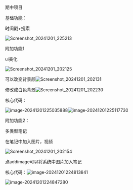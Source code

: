 期中项目

基础功能：

时间戳+搜索

![Screenshot_20241201_225213](C:\Users\86136\Downloads\Screenshot_20241201_225222.jpg)

附加功能1

ui美化

![Screenshot_20241201_202125](C:\Users\86136\Downloads\Screenshot_20241201_202125.jpg)

可以改变背景颜![Screenshot_20241201_202131](C:\Users\86136\Downloads\Screenshot_20241201_202131.jpg)

修改成白色背景![Screenshot_20241201_202230](C:\Users\86136\Downloads\Screenshot_20241201_202230.jpg)

核心代码：

![image-20241201225035888](C:\Users\86136\AppData\Roaming\Typora\typora-user-images\image-20241201225035888.png)![image-20241201225117730](C:\Users\86136\AppData\Roaming\Typora\typora-user-images\image-20241201225117730.png)

附加功能2：

多类型笔记

在笔记中加入图片，视频

![Screenshot_20241201_202154](C:\Users\86136\Downloads\Screenshot_20241201_202154.jpg)

点addimage可以将系统中图片加入笔记

核心代码：![image-20241201224813841](C:\Users\86136\AppData\Roaming\Typora\typora-user-images\image-20241201224813841.png)

![image-20241201224847280](C:\Users\86136\AppData\Roaming\Typora\typora-user-images\image-20241201224847280.png)
